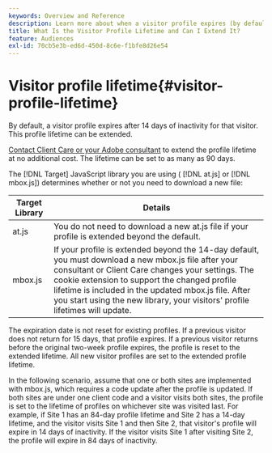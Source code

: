 ```yaml
---
keywords: Overview and Reference
description: Learn more about when a visitor profile expires (by default, 14 days) in Adobe Target. The profile lifetime can be extended by contacting Adobe Client Care.
title: What Is the Visitor Profile Lifetime and Can I Extend It?
feature: Audiences
exl-id: 70cb5e3b-ed6d-450d-8c6e-f1bfe8d26e54
---
```

# Visitor profile lifetime{#visitor-profile-lifetime}

By default, a visitor profile expires after 14 days of inactivity for that visitor. This profile lifetime can be extended.

[Contact Client Care or your Adobe consultant](/help/cmp-resources-and-contact-information.md#reference_ACA3391A00EF467B87930A450050077C) to extend the profile lifetime at no additional cost. The lifetime can be set to as many as 90 days.

The [!DNL Target] JavaScript library you are using ( [!DNL at.js] or [!DNL mbox.js]) determines whether or not you need to download a new file:

| Target Library | Details |
|--- |--- |
|at.js|You do not need to download a new  at.js file if your profile is extended beyond the default.|
|mbox.js|If your profile is extended beyond the 14-day default, you must download a new  mbox.js file after your consultant or Client Care changes your settings. The cookie extension to support the changed profile lifetime is included in the updated  mbox.js file. After you start using the new library, your visitors' profile lifetimes will update.|

The expiration date is not reset for existing profiles. If a previous visitor does not return for 15 days, that profile expires. If a previous visitor returns before the original two-week profile expires, the profile is reset to the extended lifetime. All new visitor profiles are set to the extended profile lifetime.

In the following scenario, assume that one or both sites are implemented with mbox.js, which requires a code update after the profile is updated. If both sites are under one client code and a visitor visits both sites, the profile is set to the lifetime of profiles on whichever site was visited last. For example, if Site 1 has an 84-day profile lifetime and Site 2 has a 14-day lifetime, and the visitor visits Site 1 and then Site 2, that visitor's profile will expire in 14 days of inactivity. If the visitor visits Site 1 after visiting Site 2, the profile will expire in 84 days of inactivity.
